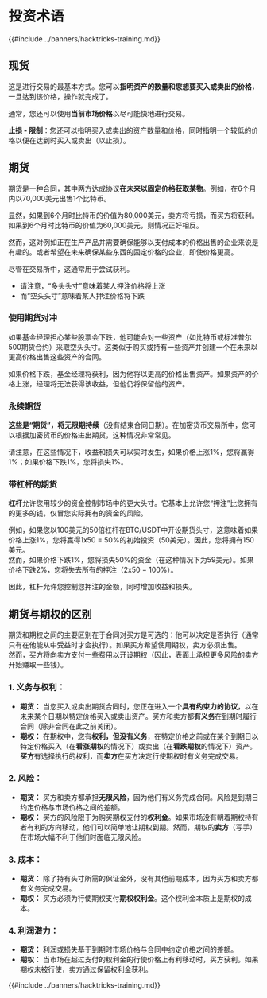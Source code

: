 # 投资术语

{{#include ../banners/hacktricks-training.md}}

## 现货

这是进行交易的最基本方式。您可以**指明资产的数量和您想要买入或卖出的价格**，一旦达到该价格，操作就完成了。

通常，您还可以使用**当前市场价格**以尽可能快地进行交易。

**止损 - 限制**：您还可以指明买入或卖出的资产数量和价格，同时指明一个较低的价格以便在达到时买入或卖出（以止损）。

## 期货

期货是一种合同，其中两方达成协议**在未来以固定价格获取某物**。例如，在6个月内以70,000美元出售1个比特币。

显然，如果到6个月时比特币的价值为80,000美元，卖方将亏损，而买方将获利。如果到6个月时比特币的价值为60,000美元，则情况正好相反。

然而，这对例如正在生产产品并需要确保能够以支付成本的价格出售的企业来说是有趣的。或者希望在未来确保某些东西的固定价格的企业，即使价格更高。

尽管在交易所中，这通常用于尝试获利。

* 请注意，“多头头寸”意味着某人押注价格将上涨
* 而“空头头寸”意味着某人押注价格将下跌

### 使用期货对冲 <a href="#mntl-sc-block_7-0" id="mntl-sc-block_7-0"></a>

如果基金经理担心某些股票会下跌，他可能会对一些资产（如比特币或标准普尔500期货合约）采取空头头寸。这类似于购买或持有一些资产并创建一个在未来以更高价格出售这些资产的合同。

如果价格下跌，基金经理将获利，因为他将以更高的价格出售资产。如果资产的价格上涨，经理将无法获得该收益，但他仍将保留他的资产。

### 永续期货

**这些是“期货”，将无限期持续**（没有结束合同日期）。在加密货币交易所中，您可以根据加密货币的价格进出期货，这种情况非常常见。

请注意，在这些情况下，收益和损失可以实时发生，如果价格上涨1%，您将赢得1%；如果价格下跌1%，您将损失1%。

### 带杠杆的期货

**杠杆**允许您用较少的资金控制市场中的更大头寸。它基本上允许您“押注”比您拥有的更多的钱，仅冒您实际拥有的资金的风险。

例如，如果您以100美元的50倍杠杆在BTC/USDT中开设期货头寸，这意味着如果价格上涨1%，您将赢得1x50 = 50%的初始投资（50美元）。因此，您将拥有150美元。\
然而，如果价格下跌1%，您将损失50%的资金（在这种情况下为59美元）。如果价格下跌2%，您将失去所有的押注（2x50 = 100%）。

因此，杠杆允许您控制您押注的金额，同时增加收益和损失。

## 期货与期权的区别

期货和期权之间的主要区别在于合同对买方是可选的：他可以决定是否执行（通常只有在他能从中受益时才会执行）。如果买方希望使用期权，卖方必须出售。\
然而，买方将向卖方支付一些费用以开设期权（因此，表面上承担更多风险的卖方开始赚取一些钱）。

### 1. **义务与权利：**

* **期货：** 当您买入或卖出期货合同时，您正在进入一个**具有约束力的协议**，以在未来某个日期以特定价格买入或卖出资产。买方和卖方都**有义务**在到期时履行合同（除非合同在此之前关闭）。
* **期权：** 在期权中，您有**权利，但没有义务**，在特定价格之前或在某个到期日以特定价格买入（在**看涨期权**的情况下）或卖出（在**看跌期权**的情况下）资产。**买方**有选择执行的权利，而**卖方**在买方决定行使期权时有义务完成交易。

### 2. **风险：**

* **期货：** 买方和卖方都承担**无限风险**，因为他们有义务完成合同。风险是到期日约定价格与市场价格之间的差额。
* **期权：** 买方的风险限于为购买期权支付的**权利金**。如果市场没有朝着期权持有者有利的方向移动，他们可以简单地让期权到期。然而，期权的**卖方**（写手）在市场大幅不利于他们时面临无限风险。

### 3. **成本：**

* **期货：** 除了持有头寸所需的保证金外，没有其他前期成本，因为买方和卖方都有义务完成交易。
* **期权：** 买方必须为行使期权支付**期权权利金**。这个权利金本质上是期权的成本。

### 4. **利润潜力：**

* **期货：** 利润或损失基于到期时市场价格与合同中约定价格之间的差额。
* **期权：** 当市场在超过支付的权利金的行使价格上有利移动时，买方获利。如果期权未被行使，卖方通过保留权利金获利。



{{#include ../banners/hacktricks-training.md}}
